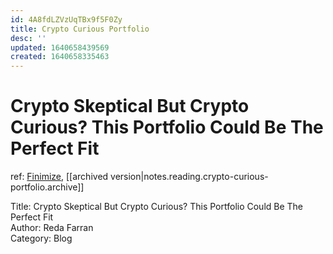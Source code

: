 ```yaml
---
id: 4A8fdLZVzUqTBx9f5F0Zy
title: Crypto Curious Portfolio
desc: ''
updated: 1640658439569
created: 1640658335463
---
```

# Crypto Skeptical But Crypto Curious? This Portfolio Could Be The Perfect Fit
ref: [Finimize](https://subscriptions.finimize.com/content/Q29udGVudFBpZWNlOjM4Nzk=/crypto-skeptical-crypto-curious-portfolio-could-be-perfect-fit), [[archived version|notes.reading.crypto-curious-portfolio.archive]]

Title: Crypto Skeptical But Crypto Curious? This Portfolio Could Be The Perfect Fit  
Author: Reda Farran  
Category: Blog 
